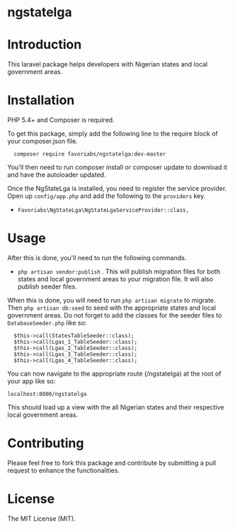 # ngstatelga

# Introduction
This laravel package helps developers with Nigerian states and local government areas. 

# Installation
PHP 5.4+ and Composer is required.

To get this package, simply add the following line to the require block of your composer.json file.

```
  composer require favoriabs/ngstatelga:dev-master
```
You'll then need to run composer install or composer update to download it and have the autoloader updated.

Once the NgStateLga is installed, you need to register the service provider. Open up ```config/app.php``` and add the following to the ```providers``` key.

* ```Favoriabs\NgStateLga\NgStateLgaServiceProvider::class,```

# Usage
After this is done, you'll need to run the following commands.
* ```php artisan vendor:publish``` . 
This will publish migration files for both states and local government areas to your migration file. It will also publish seeder files.

When this is done, you will need to run ```php artisan migrate``` to migrate.
Then ```php artisan db:seed``` to seed with the appropriate states and local government areas. Do not forget to add the classes for the seeder files to ```DatabaseSeeder.php``` like so:
```
  $this->call(StatesTableSeeder::class);
  $this->call(Lgas_1_TableSeeder::class);
  $this->call(Lgas_2_TableSeeder::class);
  $this->call(Lgas_3_TableSeeder::class);
  $this->call(Lgas_4_TableSeeder::class);
 ```
 You can now navigate to the appropriate route (/ngstatelga) at the root of your app like so:
 ```
 localhost:8000/ngstatelga
```
This should load up a view with the all Nigerian states and their respective local government areas.

# Contributing
Please feel free to fork this package and contribute by submitting a pull request to enhance the functionalities.

# License
The MIT License (MIT).
